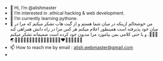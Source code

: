 - 👋 Hi, I’m @alishmaster
- 👀 I’m interested in .ethical hacking & web development.
- 🌱 I’m currently learning pythone.
- 💞️ من خوشحالم ازینکه در میان شما هستم و از گیت هاب تشکر میکنم که مرا در میان خود پذیرفته است همینطور اعلام میکنم هر کس مرا در راه دانش همراهی کند و یا حتی کلامی بمن بیاموزد مرا مدیون خود کرده است صمیمانه تشکر میکنم .🫡🌹🫶🌏🇮🇷🇮🇱🇺🇲🫲🇮🇷🫱🙆‍♀️🤦‍♂️🥵👩‍❤️‍👩💘😂😂😂😂
- 📫 How to reach me by email : alish.webmaster@gmail.com  
- 


<!---
alishmaster/alishmaster is a ✨ special ✨ repository because its `README.md` (this file) appears on your GitHub profile.
You can click the Preview link to take a look at your changes.
--->
